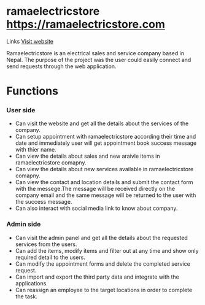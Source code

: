 # ramaelectricstore       https://ramaelectricstore.com
Links [Visit website](https://ramaelectricstore.com)

Ramaelectricstore is an electrical sales and service company based in Nepal. The purpose of the project was the user could easily connect and send requests through the web application.

# Functions

### User side 
- Can visit the website and get all the details about the services of the company.
- Can setup appointment with ramaelectricstore according their time and date and immediately user will get appointment book success message with thier name.  
- Can view the details about sales and new araivle items in ramaelectricstore comapny.
- Can view the details about new services available in ramaelectricstore comapny.
- Can view the  contact and location details and submit the contact form with the messege.The message will be received directly on the company email and the same message will be returned to the user with the success message.
- Can also interact with social media link to know about company.

### Admin side
- Can visit the admin panel and get all the details about the requested services from the users.
- Can add the items, modify items and filter out at any time and show only required detail to the users.
- Can modify the appointment forms and delete the completed service request. 
- Can import and export the third party data and integrate with the applications.
- Can reassign an employee to the target locations in order to complete the task. 




